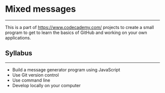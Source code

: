 # Mixed messages

---

This is a part of <https://www.codecademy.com/> projects to create a small program to get to learn the basics of GitHub and working on your own applications.

## Syllabus

---

- Build a message generator program using JavaScript
- Use Git version control
- Use command line
- Develop locally on your computer

